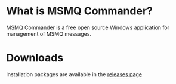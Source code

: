 What is MSMQ Commander?
=======================
MSMQ Commander is a free open source Windows application for management of MSMQ messages.

Downloads
=========
Installation packages are available in the [releases page](https://github.com/sverrehundeide/MSMQCommander/releases)
